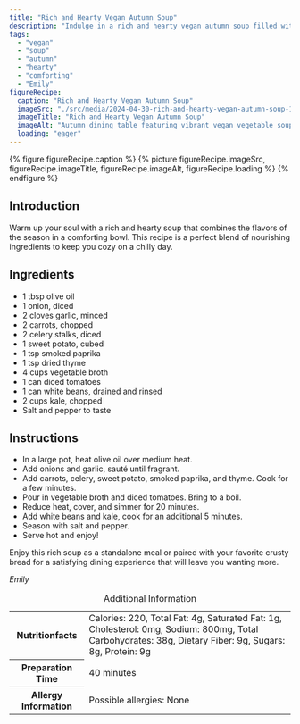 ```yaml
---
title: "Rich and Hearty Vegan Autumn Soup"
description: "Indulge in a rich and hearty vegan autumn soup filled with seasonal vegetables and warming spices. This comforting bowl is perfect for chilly days."
tags:
  - "vegan"
  - "soup"
  - "autumn"
  - "hearty"
  - "comforting"
  - "Emily"
figureRecipe: 
  caption: "Rich and Hearty Vegan Autumn Soup"
  imageSrc: "./src/media/2024-04-30-rich-and-hearty-vegan-autumn-soup-1558.png"
  imageTitle: "Rich and Hearty Vegan Autumn Soup"
  imageAlt: "Autumn dining table featuring vibrant vegan vegetable soup, evoking warmth and comfort in a serene setting"
  loading: "eager"
---
```


{% figure figureRecipe.caption %}
{% picture figureRecipe.imageSrc, figureRecipe.imageTitle, figureRecipe.imageAlt, figureRecipe.loading %}
{% endfigure %}

## Introduction

Warm up your soul with a rich and hearty soup that combines the flavors of the season in a comforting bowl. This recipe is a perfect blend of nourishing ingredients to keep you cozy on a chilly day.

## Ingredients

- 1 tbsp olive oil
- 1 onion, diced
- 2 cloves garlic, minced
- 2 carrots, chopped
- 2 celery stalks, diced
- 1 sweet potato, cubed
- 1 tsp smoked paprika
- 1 tsp dried thyme
- 4 cups vegetable broth
- 1 can diced tomatoes
- 1 can white beans, drained and rinsed
- 2 cups kale, chopped
- Salt and pepper to taste

## Instructions

- In a large pot, heat olive oil over medium heat.
- Add onions and garlic, sauté until fragrant.
- Add carrots, celery, sweet potato, smoked paprika, and thyme. Cook for a few minutes.
- Pour in vegetable broth and diced tomatoes. Bring to a boil.
- Reduce heat, cover, and simmer for 20 minutes.
- Add white beans and kale, cook for an additional 5 minutes.
- Season with salt and pepper.
- Serve hot and enjoy!

Enjoy this rich soup as a standalone meal or paired with your favorite crusty bread for a satisfying dining experience that will leave you wanting more.

*Emily*

<table><caption class='sr-only'>Additional Information</caption><tr><th>Nutritionfacts</th><td>Calories: 220, Total Fat: 4g, Saturated Fat: 1g, Cholesterol: 0mg, Sodium: 800mg, Total Carbohydrates: 38g, Dietary Fiber: 9g, Sugars: 8g, Protein: 9g&nbsp;</td></tr><tr><th>Preparation Time</th><td>40 minutes&nbsp;</td></tr><tr><th>Allergy Information</th><td>Possible allergies: None&nbsp;</td></tr></table>

